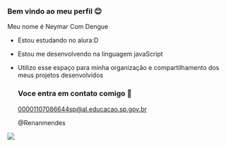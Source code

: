### Bem vindo ao meu perfil 😊

   Meu nome é Neymar Com Dengue 

   - Estou estudando no alura:D
   - Estou me desenvolvendo na linguagem javaScript
   - Utilizo esse espaço para minha organizaçâo e compartilhamento dos meus projetos desenvolvidos

     ### Voce entra em contato comigo 📧

     00001107086644sp@al.educacao.sp.gov.br
     
     @Renanmendes



![](https://media1.tenor.com/m/2eWC-i5x54IAAAAd/neyney-neymar.gif)
